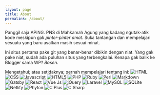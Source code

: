 ```yaml
---
layout: page
title: About
permalink: /about/
---
```


Panggil saja APING. PNS di Mahkamah Agung yang kadang ngutak-atik kode meskipun gak *pinter-pinter amat*. Suka tantangan dan mempelajari sesuatu yang baru asalkan masih sesuai minat.

Ini situs pertama pake git yang benar-benar dibikin dengan niat. Yang gak pake niat, sudah ada puluhan situs yang terbengkalai. Kenapa gak balik ke Blogger sama WP? *Bosen*.

Mengetahui; atau setidaknya; pernah mempelajari tentang ini:
![HTML](//img.shields.io/badge/HTML-239120?style=for-the-badge&logo=html5&logoColor=white)
![CSS](//img.shields.io/badge/CSS-239120?&style=for-the-badge&logo=css3&logoColor=white)
![Javascript](//img.shields.io/badge/JavaScript-F7DF1E?style=for-the-badge&logo=javascript&logoColor=black)
![HTML5](//img.shields.io/badge/HTML5-E34F26?style=for-the-badge&logo=html5&logoColor=white)
![PHP](//img.shields.io/badge/PHP-777BB4?style=for-the-badge&logo=php&logoColor=white)
![Ruby](//img.shields.io/badge/Ruby-CC342D?style=for-the-badge&logo=ruby&logoColor=white)
![Perl](//img.shields.io/badge/Perl-39457E?style=for-the-badge&logo=perl&logoColor=white)
![Markdown](//img.shields.io/badge/Markdown-000000?style=for-the-badge&logo=markdown&logoColor=white)
![Gatsby](//img.shields.io/badge/Gatsby-663399?style=for-the-badge&logo=gatsby&logoColor=white)
![React](//img.shields.io/badge/React-20232A?style=for-the-badge&logo=react&logoColor=61DAFB)
![Vue Js](//img.shields.io/badge/Vue.js-35495E?style=for-the-badge&logo=vue.js&logoColor=4FC08D)
![jQuery](//img.shields.io/badge/jQuery-0769AD?style=for-the-badge&logo=jquery&logoColor=white)
![Laravel](//img.shields.io/badge/Laravel-FF2D20?style=for-the-badge&logo=laravel&logoColor=white)
![MySQL](//img.shields.io/badge/MySQL-00000F?style=for-the-badge&logo=mysql&logoColor=white)
![SQLite](//img.shields.io/badge/SQLite-07405E?style=for-the-badge&logo=sqlite&logoColor=white)
![Netlify](//img.shields.io/badge/Netlify-00C7B7?style=for-the-badge&logo=netlify&logoColor=white)
![Phyton](//img.shields.io/badge/Python-14354C?style=for-the-badge&logo=python&logoColor=white)
![C Plus](//img.shields.io/badge/C%2B%2B-00599C?style=for-the-badge&logo=c%2B%2B&logoColor=white)
![C Sharp](//img.shields.io/badge/C%23-239120?style=for-the-badge&logo=c-sharp&logoColor=white)